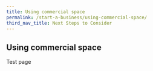 ```yaml
---
title: Using commercial space
permalink: /start-a-business/using-commercial-space/
third_nav_title: Next Steps to Consider
---
```


## Using commercial space

Test page
